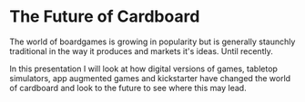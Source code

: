 # The Future of Cardboard
The world of boardgames is growing in popularity but is generally staunchly traditional in the way it produces and markets it's ideas. Until recently.

In this presentation I will look at how digital versions of games, tabletop simulators, app augmented games and kickstarter have changed the world of cardboard and look to the future to see where this may lead.
